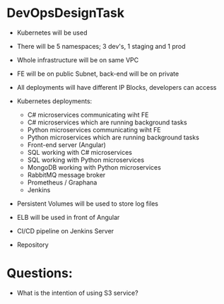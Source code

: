 # DevOpsDesignTask

- Kubernetes will be used

- There will be 5 namespaces;  3 dev's, 1 staging and 1 prod

- Whole infrastructure will be on same VPC

- FE will be on public Subnet, back-end will be on private

- All deployments will have different IP Blocks, developers can access

- Kubernetes deployments:
  * C# microservices communicating wiht FE 
  * C# microservices which are running background tasks
  * Python microservices communicating wiht FE
  * Python microservices which are running background tasks
  * Front-end server (Angular)
  * SQL working with C# microservices
  * SQL working with Python microservices
  * MongoDB working with Python microservices
  * RabbitMQ message broker
  * Prometheus / Graphana
  * Jenkins
 
 - Persistent Volumes will be used to store log files
 
 - ELB will be used in front of Angular
 
 - CI/CD pipeline on Jenkins Server
 
 - Repository
 
 # Questions:
 - What is the intention of using S3 service?
